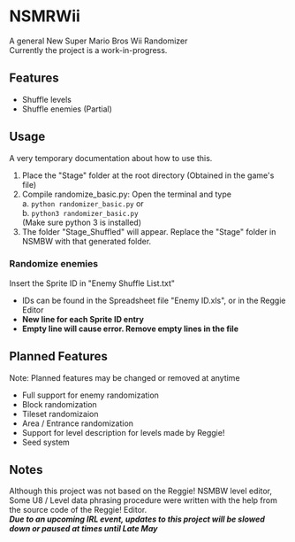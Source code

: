 # NSMRWii
 A general New Super Mario Bros Wii Randomizer\
 Currently the project is a work-in-progress.

## Features
- Shuffle levels
- Shuffle enemies (Partial)

## Usage
 A very temporary documentation about how to use this.
 1. Place the "Stage" folder at the root directory (Obtained in the game's file)
 2. Compile randomize_basic.py: Open the terminal and type \
   a. <code>python randomizer_basic.py</code> or\
   b. <code>python3 randomizer_basic.py</code> \
   (Make sure python 3 is installed)
 3. The folder "Stage_Shuffled" will appear. Replace the "Stage" folder in NSMBW with that generated folder.
### Randomize enemies
 Insert the Sprite ID in "Enemy Shuffle List.txt"
 - IDs can be found in the Spreadsheet file "Enemy ID.xls", or in the Reggie Editor
 - **New line for each Sprite ID entry**
 - **Empty line will cause error. Remove empty lines in the file**

## Planned Features
Note: Planned features may be changed or removed at anytime
- Full support for enemy randomization
- Block randomization
- Tileset randomizaion
- Area / Entrance randomization
- Support for level description for levels made by Reggie!
- Seed system

## Notes
 Although this project was not based on the Reggie! NSMBW level editor,
 Some U8 / Level data phrasing procedure were written with the help from the source code of the Reggie! Editor. \
 ***Due to an upcoming IRL event, updates to this project will be slowed down or paused at times until Late May***
